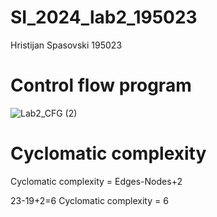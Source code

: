 # SI_2024_lab2_195023
Hristijan Spasovski 195023
# Control flow program
![Lab2_CFG (2)](https://github.com/Chris16321/SI_2024_lab2_195023/assets/166923933/0a117998-68ea-45c8-8a4b-502039841111)
# Cyclomatic complexity
Cyclomatic complexity = Edges-Nodes+2 

23-19+2=6
Cyclomatic complexity = 6


